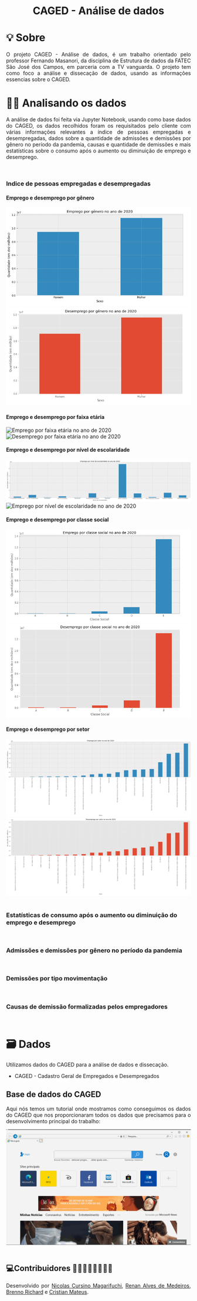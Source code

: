 <h1 align="center">CAGED - Análise de dados</h1>

<h1 align="left"> 💡 Sobre </h1>
<p align="justify">O projeto CAGED - Análise de dados, é um trabalho orientado pelo professor Fernando Masanori, da disciplina de Estrutura de dados da FATEC São José dos Campos, em parceria com a TV vanguarda. O projeto tem como foco a análise e dissecação de dados, usando as informações essencias sobre o CAGED.</p>

<h1>👩‍💻 Analisando os dados</h1>

<p align="justify"> A análise de dados foi feita via Jupyter Notebook, usando como base dados do CAGED, os dados recolhidos foram os requisitados pelo cliente com várias informações relevantes a índice de pessoas empregadas e desempregadas, dados sobre a quantidade de admissões e demissões por gênero no período da pandemia, causas e quantidade de demissões e mais estatísticas sobre o consumo após o aumento ou diminuição de emprego e desemprego.</p>

<br>

<h3>Indice de pessoas empregadas e desempregadas</h3>

<h4>Emprego e desemprego por gênero</h4>
<div>
  <img src="/Emprego por gênero no ano de 2020.png" alt="Emprego por gênero no ano de 2020">
</div>

<div>
  <img src="/Desemprego por gênero no ano de 2020.png" alt="Desemprego por gênero no ano de 2020">
</div>

<h4>Emprego e desemprego por faixa etária</h4>
<div>
  <img src="/Emprego por faixa etária no ano de 2020.png" alt="Emprego por faixa etária no ano de 2020">
</div>

<div>
  <img src="/Desemprego por faixa etária no ano de 2020.png" alt="Desemprego por faixa etária no ano de 2020">
</div>

<h4>Emprego e desemprego por nível de escolaridade</h4>
<div>
  <img src="/Emprego por nivel de escolaridade no ano de 2020.png" alt="Emprego por escolaridade no ano de 2020">
</div>

<div>
  <img src="/Desemprego por nível de escolaridade no ano de 2020.png" alt="Emprego por nível de escolaridade no ano de 2020">
</div>

<h4>Emprego e desemprego por classe social</h4>
<div>
  <img src="/Emprego por classe social no ano de 2020.png" alt="Emprego por classe social no ano de 2020">
</div>

<div>
  <img src="/Desemprego por classe social no ano de 2020.png" alt="Desemprego por classe social no ano de 2020">
</div>

<h4>Emprego e desemprego por setor</h4>
<div>
  <img src="/Emprego por setor no ano de 2020.png" alt="Emprego por setor no ano de 2020">
</div>

<div>
  <img src="/Desemprego por setor no ano de 2020.png" alt="Desemprego por setor no ano de 2020">
</div>

<br>
  
<h3>Estatísticas de consumo após o aumento ou diminuição do emprego e desemprego</h3>

<br>
  
<h3>Admissões e demissões por gênero no período da pandemia</h3>

<br>
 
<h3>Demissões por tipo movimentação</h3>

<br>
 
<h3>Causas de demissão formalizadas pelos empregadores</h3>
  
 <br>
  
 <h1>🗃 Dados</h1>
 
 <p align="justify">Utilizamos dados do CAGED para a análise de dados e dissecação.
 
 - CAGED - Cadastro Geral de Empregados e Desempregados
 
 <h2>Base de dados do CAGED</h2>
 
 <p align="justify">Aqui nós temos um tutorial onde mostramos como conseguimos os dados do CAGED que nos proporcionaram todos os dados que precisamos para o desenvolvimento principal do trabalho:
 
 <div align="center">
   <img src="/teste.gif" alt="teste">
 </div>
 
 <br>
 
<h2 align="left">💻Contribuidores 🧑🏾🧑🏽🧑🏻👦🏽</h2>
<p align="justify">Desenvolvido por <a href="github.com/nicursino">Nicolas Cursino Magarifuchi</a>, <a href="github.com/medrenan">Renan Alves de Medeiros</a>, <a href="https://github.com/brennorichard">Brenno Richard</a> e <a href="https://github.com/CristianMateusTB">Cristian Mateus</a>.
</p>




 

